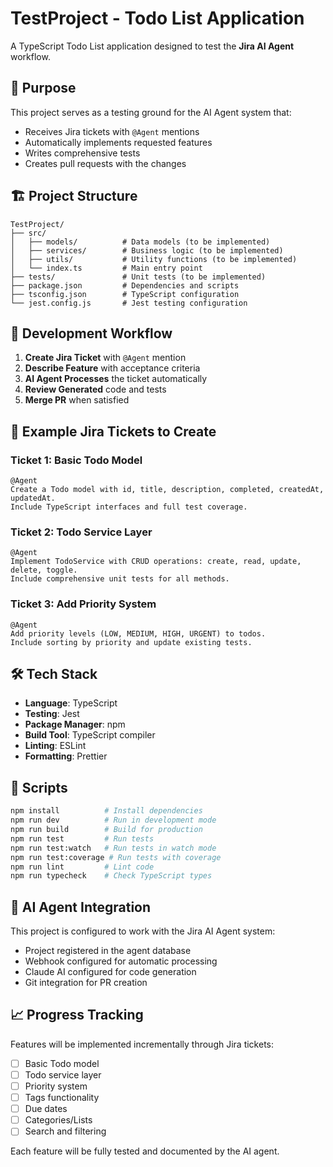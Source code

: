 # TestProject - Todo List Application

A TypeScript Todo List application designed to test the **Jira AI Agent** workflow.

## 🎯 Purpose

This project serves as a testing ground for the AI Agent system that:
- Receives Jira tickets with `@Agent` mentions
- Automatically implements requested features
- Writes comprehensive tests
- Creates pull requests with the changes

## 🏗️ Project Structure

```
TestProject/
├── src/
│   ├── models/          # Data models (to be implemented)
│   ├── services/        # Business logic (to be implemented)
│   ├── utils/           # Utility functions (to be implemented)
│   └── index.ts         # Main entry point
├── tests/               # Unit tests (to be implemented)
├── package.json         # Dependencies and scripts
├── tsconfig.json        # TypeScript configuration
└── jest.config.js       # Jest testing configuration
```

## 🚀 Development Workflow

1. **Create Jira Ticket** with `@Agent` mention
2. **Describe Feature** with acceptance criteria
3. **AI Agent Processes** the ticket automatically
4. **Review Generated** code and tests
5. **Merge PR** when satisfied

## 🎫 Example Jira Tickets to Create

### Ticket 1: Basic Todo Model
```
@Agent
Create a Todo model with id, title, description, completed, createdAt, updatedAt.
Include TypeScript interfaces and full test coverage.
```

### Ticket 2: Todo Service Layer
```
@Agent
Implement TodoService with CRUD operations: create, read, update, delete, toggle.
Include comprehensive unit tests for all methods.
```

### Ticket 3: Add Priority System
```
@Agent
Add priority levels (LOW, MEDIUM, HIGH, URGENT) to todos.
Include sorting by priority and update existing tests.
```

## 🛠️ Tech Stack

- **Language**: TypeScript
- **Testing**: Jest
- **Package Manager**: npm
- **Build Tool**: TypeScript compiler
- **Linting**: ESLint
- **Formatting**: Prettier

## 📝 Scripts

```bash
npm install          # Install dependencies
npm run dev          # Run in development mode
npm run build        # Build for production
npm run test         # Run tests
npm run test:watch   # Run tests in watch mode
npm run test:coverage # Run tests with coverage
npm run lint         # Lint code
npm run typecheck    # Check TypeScript types
```

## 🤖 AI Agent Integration

This project is configured to work with the Jira AI Agent system:
- Project registered in the agent database
- Webhook configured for automatic processing
- Claude AI configured for code generation
- Git integration for PR creation

## 📈 Progress Tracking

Features will be implemented incrementally through Jira tickets:
- [ ] Basic Todo model
- [ ] Todo service layer
- [ ] Priority system
- [ ] Tags functionality
- [ ] Due dates
- [ ] Categories/Lists
- [ ] Search and filtering

Each feature will be fully tested and documented by the AI agent.